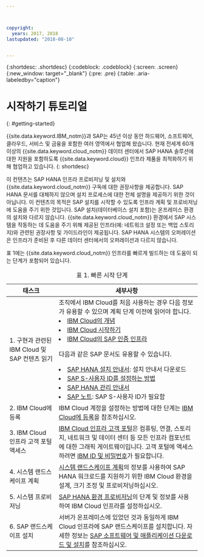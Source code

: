 ```yaml
---



copyright:
  years: 2017, 2018
lastupdated: "2018-08-10"


---
```


{:shortdesc: .shortdesc}
{:codeblock: .codeblock}
{:screen: .screen}
{:new_window: target="_blank"}
{:pre: .pre}
{:table: .aria-labeledby="caption"}

# 시작하기 튜토리얼
{: #getting-started}

{{site.data.keyword.IBM_notm}}과 SAP는 45년 이상 동안 하드웨어, 소프트웨어, 클라우드, 서비스 및 금융을 포함한 여러 영역에서 협업해 왔습니다. 현재 전세계 60개 이상의 {{site.data.keyword.cloud_notm}} 데이터 센터에서 SAP HANA 솔루션에 대한 지원을 포함하도록 {{site.data.keyword.cloud}} 인프라 제품을 최적화하기 위해 협업하고 있습니다.
{: shortdesc}

이 컨텐츠는 SAP HANA 인프라 프로비저닝 및 설치와 {{site.data.keyword.cloud_notm}} 구독에 대한 권장사항을 제공합니다. SAP HANA 문서를 대체하지 않으며 설치 프로세스에 대한 전체 설명을 제공하기 위한 것이 아닙니다. 이 컨텐츠의 목적은 SAP 설치를 시작할 수 있도록 인프라 계획 및 프로비저닝에 도움을 주기 위한 것입니다. SAP 설치(데이터베이스 설치 포함)는 온프레미스 환경의 설치와 다르지 않습니다. {{site.data.keyword.cloud_notm}} 환경에서 SAP 시스템을 작동하는 데 도움을 주기 위해 제공된 인프라(예: 네트워크 설정 또는 백업 스토리지)와 관련된 권장사항 및 가이드라인이 제공됩니다. SAP HANA 시스템의 오퍼레이션은 인프라가 준비된 후 다른 데이터 센터에서의 오퍼레이션과 다르지 않습니다.

표 1에는 {{site.data.keyword.cloud_notm}} 인프라를 빠르게 빌드하는 데 도움이 되는 단계가 포함되어 있습니다.
<table>
   <CAPTION>표 1. 빠른 시작 단계</CAPTION>
   <THEAD>
   <TR>
   <th>태스크</th>
   <th>세부사항</th>
   </TR>
   </THEAD>
   <TBODY>
   <tr>
   <td>1. 구현과 관련된 IBM Cloud 및 SAP 컨텐츠 읽기</td>
   <td>조직에서 IBM Cloud를 처음 사용하는 경우 다음 정보가 유용할 수 있으며 계획 단계 이전에 읽어야 합니다.
   <li><a href="https://ibm.com/cloud-computing/">IBM Cloud의 개념</a></li>
   <li><a href="https://ibm.com/cloud/get-started">IBM Cloud 시작하기</a></li>
   <li><a href="https://www.ibm.com/cloud/bare-metal-servers/sap">IBM Cloud의 SAP 인증 인프라</a></li>
     
   다음과 같은 SAP 문서도 유용할 수 있습니다.     
   <li><a href="https://www.sap.com/products/hana/implementation/resources.html">SAP HANA 설치 안내서</a>: 설치 안내서 다운로드</li> 
   <li><a href="https://www.sapappsdevelopmentpartnercenter.com/en/faq/program-faqs_2/how-to-receive-an-s-user-to-access-the-s_77/">SAP S-사용자 ID를 설정하는 방법</a></li>
   <li><a href="https://help.sap.com/hana/SAP_HANA_Administration_Guide_en.pdf">SAP HANA 관리 안내서</a></li>
   <li><a href="https://support.sap.com">SAP 노트</a>: SAP S-사용자 ID가 필요함</li>
   <tr>
   <td>2. IBM Cloud에 등록</td>
   <td>IBM Cloud 계정을 설정하는 방법에 대한 단계는 <a href="https://console.bluemix.net/docs/admin/adminpublic.html#signing-up-for-ibm-cloud">IBM Cloud에 등록</a>을 참조하십시오.</td>
 <tr>
   <td>3. IBM Cloud 인프라 고객 포털 액세스</td>
   <td><a href="https://control.softlayer.com">IBM Cloud 인프라 고객 포털</a>은 컴퓨팅, 연결, 스토리지, 네트워크 및 데이터 센터 등 모든 인프라 컴포넌트에 대한 그래픽 게이트웨이입니다. 고객 포털에 액세스하려면 <a href="https://console.bluemix.net/docs/customer-portal/getting-started.html#getting-started">IBM ID 및 비밀번호</a>가 필요합니다.</td> 
   <tr>
   <td>4. 시스템 랜드스케이프 계획</td>
   <td><a href="hana-planning-your-system-landscape.html">시스템 랜드스케이프 계획</a>의 정보를 사용하여 SAP HANA 워크로드를 지원하기 위한 IBM Cloud 환경을 설계, 크기 조정 및 프로비저닝하십시오.</td>  
 <tr>
   <td>5. 시스템 프로비저닝</td>
   <td><a href="hana-provision-environment.html#provision_environment">SAP HANA 환경 프로비저닝</a>의 단계 및 정보를 사용하여 IBM Cloud 인프라를 설정하십시오.</td>
   <tr>
   <td>6. SAP 랜드스케이프 설치</td>
   <td>서버가 온프레미스에 있었던 것과 동일하게 IBM Cloud 인프라에 SAP 랜드스케이프를 설치합니다. 자세한 정보는 <a href="hana-installing-SAP-landscape.html#install_sap">SAP 소프트웨어 및 애플리케이션 다운로드 및 설치</a>를 참조하십시오.</td>
   </td>
   </tr>
   </TBODY>
   </table>
